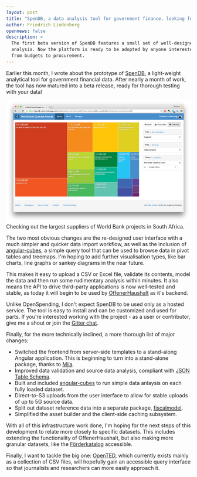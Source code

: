 ```yaml
---
layout: post
title: "SpenDB, a data analysis tool for government finance, looking for testers!"
author: Friedrich Lindenberg
opennews: false
description: >
  The first beta version of SpenDB features a small set of well-designed features for data import and
  analysis. Now the platform is ready to be adopted by anyone interested in exploring financial data, 
  from budgets to procurement.
---
```


Earlier this month, I wrote about the prototype of [SpenDB](/blog/2015/06/03/spendb.html), a light-weight analytical tool for government financial data. After nearly a month of work, the tool has now matured into a beta release, ready for thorough testing with your data!

<div class="captioned">
    <a href="https://spendb-dev.herokuapp.com/datasets/wb-contract-awards?view=treemap&tile=supplier&cut=borrower_country.name:ZA">
        <img src="/assets/images/spendb_wbc.png" class="img-responsive" alt="SpenDB data loader">
    </a>
    <div class="caption">
        Checking out the largest suppliers of World Bank projects in South Africa.
    </div>
</div>

The two most obvious changes are the re-designed user interface with a much simpler and quicker data import workflow, as well as the inclusion of [angular-cubes](https://github.com/pudo/angular-cubes), a simple query tool that can be used to browse data in pivot tables and treemaps. I'm hoping to add further visualisation types, like bar charts, line graphs or sankey diagrams in the near future.

This makes it easy to upload a CSV or Excel file, validate its contents, model the data and then run some rudimentary analysis within minutes. It also means the API to drive third-party applications is now well-tested and stable, as today it will begin to be used by [OffenerHaushalt](http://offenerhaushalt.de/) as it's backend.

Unlike OpenSpending, I don't expect SpenDB to be used only as a hosted service. The tool is easy to install and can be customized and used for parts. If you're interested working with the project - as a user or contributor, give me a shout or join the [Gitter chat](https://gitter.im/pudo/spendb).

Finally, for the more technically inclined, a more thorough list of major changes:

* Switched the frontend from server-side templates to a stand-along Angular application. This is beginning to turn into a stand-alone package, thanks to [Mila](http://milafrerichs.de/).
* Improved data validation and source data analysis, compliant with [JSON Table Schema](http://dataprotocols.org/json-table-schema/).
* Built and included [angular-cubes](https://github.com/pudo/angular-cubes) to run simple data anlaysis on each fully loaded dataset.
* Direct-to-S3 uploads from the user interface to allow for stable uploads of up to 5G source data.
* Split out dataset reference data into a separate package, [fiscalmodel](https://github.com/pudo/fiscalmodel).
* Simplified the asset builder and the client-side caching subsystem. 

With all of this infrastructure work done, I'm hoping for the next steps of this development to relate more closely to specific datasets. This includes extending the functionality of OffenerHaushalt, but also making more granular datasets, like the [Förderkatalog](https://github.com/pudo/foerderkatalog) accessible.

Finally, I want to tackle the big one: [OpenTED](http://ted.openspending.org/), which currently exists mainly as a collection of CSV files, will hopefully gain an accessible query interface so that journalists and researchers can more easily approach it. 


